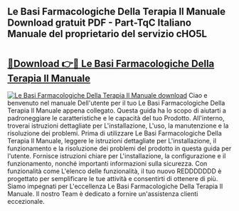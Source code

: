 ## Le Basi Farmacologiche Della Terapia Il Manuale Download gratuit PDF - Part-TqC Italiano Manuale del proprietario del servizio cHO5L

# <h2><a href="http://dfexni.blite.top/?on=Le+Basi+Farmacologiche+Della+Terapia+Il+Manuale">🔗Download 👉🔴 Le Basi Farmacologiche Della Terapia Il Manuale</a></h2>

[![Le Basi Farmacologiche Della Terapia Il Manuale download](https://i.imgur.com/lujVjoI.png)](http://dfexni.blite.top/?on=Le+Basi+Farmacologiche+Della+Terapia+Il+Manuale)
Ciao e benvenuto nel manuale Dell'utente per il tuo Le Basi Farmacologiche Della Terapia Il Manuale appena collegato. Questa guida ha lo scopo di aiutarti a padroneggiare le caratteristiche e le capacità del tuo Prodotto. All'interno, troverai istruzioni dettagliate per L'installazione, L'uso, la manutenzione e la risoluzione dei problemi. Prima di utilizzare Le Basi Farmacologiche Della Terapia Il Manuale, leggere le istruzioni dettagliate per L'installazione, il funzionamento e la risoluzione dei problemi del prodotto in questa guida per l'utente. Fornisce istruzioni chiare per L'installazione, la configurazione e il funzionamento, nonché importanti informazioni sulla sicurezza. Con funzionalità come L'elenco delle funzionalità, il tuo nuovo REDDDDDDD è progettato per semplificare le tue attività e consentirti di ottenere di più. Siamo impegnati per L'eccellenza Le Basi Farmacologiche Della Terapia Il Manuale. Il nostro Team è dedicato a fornire un'assistenza clienti eccezionale.
